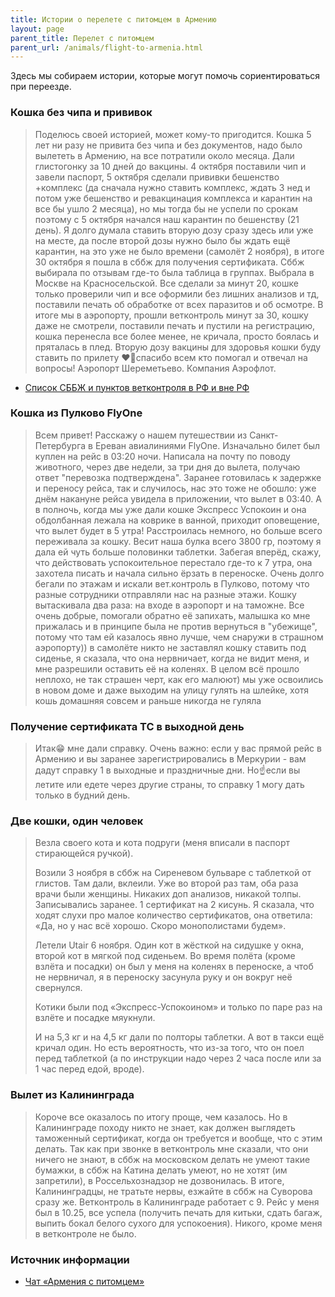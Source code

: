 ```yaml
---
title: Истории о перелете с питомцем в Армению
layout: page
parent_title: Перелет с питомцем
parent_url: /animals/flight-to-armenia.html
---
```


Здесь мы собираем истории, которые могут помочь сориентироваться при переезде.

### Кошка без чипа и прививок

> Поделюсь своей историей, может кому-то пригодится. Кошка 5 лет ни разу не привита без чипа и без документов, надо
> было вылететь в Армению, на все потратили около месяца. Дали глистогонку за 10 дней до вакцины. 4 октября поставили
> чип и завели паспорт, 5 октября сделали прививки бешенство +комплекс (да сначала нужно ставить комплекс, ждать 3 нед
> и потом уже бешенство и ревакцинация комплекса и карантин на все бы ушло 2 месяца), но мы тогда бы не успели по срокам
> поэтому с 5 октября начался наш карантин по бешенству (21 день). Я долго думала ставить вторую дозу сразу здесь или уже
> на месте, да после второй дозы нужно было бы ждать ещё карантин, на это уже не было времени (самолёт 2 ноября), в
> итоге 30 октября я пошла в сббж для получения сертификата. Сббж выбирала по отзывам где-то была таблица в группах.
> Выбрала в Москве на Красносельской. Все сделали за минут 20, кошке только проверили чип и все оформили без лишних
> анализов и тд, поставили печать об обработке от всех паразитов и об осмотре. В итоге мы в аэропорту, прошли ветконтроль
> минут за 30, кошку даже не смотрели, поставили печать и пустили на регистрацию, кошка перенесла все более менее, не
> кричала, просто боялась и пряталась в плед. Вторую дозу вакцины для здоровья кошки буду ставить по прилету
> ❤️🤗спасибо всем кто помогал и отвечал на вопросы! Аэропорт Шереметьево. Компания Аэрофлот.

- [Список СББЖ и пунктов ветконтроля в РФ и вне РФ](https://bit.ly/3SyGHfs)

### Кошка из Пулково FlyOne

> Всем привет! Расскажу о нашем путешествии из Санкт-Петербурга в Ереван авиалиниями FlyOne. Изначально билет был
> куплен на рейс в 03:20 ночи. Написала на почту по поводу животного, через две недели, за три дня до вылета, получаю
> ответ "перевозка подтверждена". Заранее готовилась к задержке и переносу рейса, так и случилось, нас это тоже не
> обошло: уже днём накануне рейса увидела в приложении, что вылет в 03:40. А в полночь, когда мы уже дали кошке
> Экспресс Успокоин и она обдолбанная лежала на коврике в ванной, приходит оповещение, что вылет будет в 5 утра!
> Расстроилась немного, но больше всего переживала за кошку. Весит наша булка всего 3800 гр, поэтому я дала ей чуть
> больше половинки таблетки. Забегая вперёд, скажу, что действовать успокоительное перестало где-то к 7 утра, она
> захотела писать и начала сильно ëрзать в переноске. Очень долго бегали по этажам и искали вет.контроль в Пулково,
> потому что разные сотрудники отправляли нас на разные этажи. Кошку вытаскивала два раза: на входе в аэропорт и на
> таможне. Все очень добрые, помогали обратно её запихать, малышка ко мне прижалась и в принципе была не против
> вернуться в "убежище", потому что там ей казалось явно лучше, чем снаружи в страшном аэропорту)) в самолёте никто
> не заставлял кошку ставить под сиденье, я сказала, что она нервничает, когда не видит меня, и мне разрешили оставить
> её на коленях. В целом всё прошло неплохо, не так страшен черт, как его малюют) мы уже освоились в новом доме и даже
> выходим на улицу гулять на шлейке, хотя кошь домашняя совсем и раньше никогда не гуляла

### Получение сертификата ТС в выходной день

> Итак😁 мне дали справку. Очень важно: если у вас прямой рейс в Армению и вы заранее зарегистрировались в Меркурии -
> вам дадут справку 1 в выходные и праздничные дни. Но☝️если вы летите или едете через другие страны, то справку 1 могу
> дать только в будний день.

### Две кошки, один человек

> Везла своего кота и кота подруги (меня вписали в паспорт стирающейся ручкой).
>
> Возили 3 ноября в сббж на Сиреневом бульваре с таблеткой от глистов. Там дали, вклеили. Уже во второй раз там, оба
> раза врачи были женщины. Никаких доп анализов, никакой толпы. Записывались заранее. 1 сертификат на 2 кисунь. Я
> сказала, что ходят слухи про малое количество сертификатов, она ответила: «Да, но у нас всё хорошо. Скоро
> монополистами будем».
> 
> Летели Utair 6 ноября. Один кот в жёсткой на сидушке у окна, второй кот в мягкой под сиденьем. Во время полёта
> (кроме взлёта и посадки) он был у меня на коленях в переноске, а чтоб не нервничал, я в переноску засунула руку и
> он вокруг неё свернулся.
> 
> Котики были под «Экспресс-Успокоином» и только по паре раз на взлёте и посадке мяукнули.
> 
> И на 5,3 кг и на 4,5 кг дали по полторы таблетки. А вот в такси ещё кричал один. Но есть вероятность, что из-за того,
> что он поел перед таблеткой (а по инструкции надо через 2 часа после или за 1 час перед едой, вроде).

### Вылет из Калининграда

> Короче все оказалось по итогу проще, чем казалось. Но в Калининграде походу никто не знает, как должен выглядеть
> таможенный сертификат, когда он требуется и вообще, что с этим делать. Так как при звонке в ветконтроль мне сказали,
> что они ничего не знают, в сббж на московском делать не умеют такие бумажки, в сббж на Катина делать умеют, но не
> хотят (им запретили), в Россельхознадзор не дозвонилась. В итоге, Калининградцы, не тратьте нервы, езжайте в сббж
> на Суворова сразу же. Ветконтроль в Калининграде работает с 9. Рейс у меня был в 10.25, все успела (получить печать
> для китьки, сдать багаж, выпить бокал белого сухого для успокоения). Никого, кроме меня в ветконтроле не было.

### Источник информации

- [Чат «Армения с питомцем»](https://t.me/armenia_pets)

